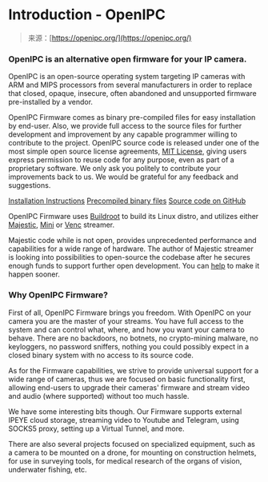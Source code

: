 <!--yml
category: 未分类
date: 2024-05-27 14:31:43
-->

# Introduction - OpenIPC

> 来源：[https://openipc.org/](https://openipc.org/)

### OpenIPC is an alternative open firmware for your IP camera.

OpenIPC is an open-source operating system targeting IP cameras with ARM and MIPS processors from several manufacturers in order to replace that closed, opaque, insecure, often abandoned and unsupported firmware pre-installed by a vendor.

OpenIPC Firmware comes as binary pre-compiled files for easy installation by end-user. Also, we provide full access to the source files for further development and improvement by any capable programmer willing to contribute to the project. OpenIPC source code is released under one of the most simple open source license agreements, [MIT License](https://opensource.org/licenses/MIT), giving users express permission to reuse code for any purpose, even as part of a proprietary software. We only ask you politely to contribute your improvements back to us. We would be grateful for any feedback and suggestions.

[Installation Instructions](https://github.com/OpenIPC/wiki/blob/master/en/installation.md) [Precompiled binary files](/supported-hardware) [Source code on GitHub](https://github.com/OpenIPC)

OpenIPC Firmware uses [Buildroot](https://buildroot.org/) to build its Linux distro, and utilizes either [Majestic](https://github.com/OpenIPC/majestic), [Mini](https://github.com/OpenIPC/mini) or [Venc](https://github.com/OpenIPC/silicon_research) streamer.

Majestic code while is not open, provides unprecedented performance and capabilities for a wide range of hardware. The author of Majestic streamer is looking into possibilities to open-source the codebase after he secures enough funds to support further open development. You can [help](/support-open-source) to make it happen sooner.

### Why OpenIPC Firmware?

First of all, OpenIPC Firmware brings you freedom. With OpenIPC on your camera you are the master of your streams. You have full access to the system and can control what, where, and how you want your camera to behave. There are no backdoors, no botnets, no crypto-mining malware, no keyloggers, no password sniffers, nothing you could possibly expect in a closed binary system with no access to its source code.

As for the Firmware capabilities, we strive to provide universal support for a wide range of cameras, thus we are focused on basic functionality first, allowing end-users to upgrade their cameras' firmware and stream video and audio (where supported) without too much hassle.

We have some interesting bits though. Our Firmware supports external IPEYE cloud storage, streaming video to Youtube and Telegram, using SOCKS5 proxy, setting up a Virtual Tunnel, and more.

There are also several projects focused on specialized equipment, such as a camera to be mounted on a drone, for mounting on construction helmets, for use in surveying tools, for medical research of the organs of vision, underwater fishing, etc.